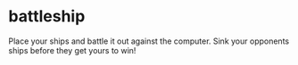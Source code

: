 # battleship
Place your ships and battle it out against the computer. Sink your opponents ships before they get yours to win!
